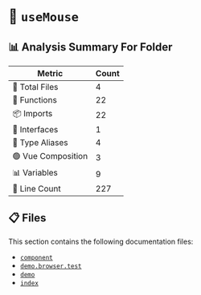 # 📁 `useMouse`

## 📊 Analysis Summary For Folder

| Metric | Count |
|--------|-------|
| 📁 Total Files | 4 |
| 🔧 Functions | 22 |
| 📦 Imports | 22 |
| 📐 Interfaces | 1 |
| 📑 Type Aliases | 4 |
| 🟢 Vue Composition | 3 |
| 📊 Variables | 9 |
| 🔢 Line Count | 227 |


## 📋 Files

This section contains the following documentation files:

- [`component`](./component.md)
- [`demo.browser.test`](./demo.browser.test.md)
- [`demo`](./demo.md)
- [`index`](./index.md)